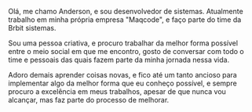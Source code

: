 Olá, me chamo Anderson, e sou desenvolvedor de sistemas. Atualmente trabalho em minha própria empresa "Maqcode", e faço parte do time da Brbit sistemas.

Sou uma pessoa criativa, e procuro trabalhar da melhor forma possível entre o meio social em que me encontro, gosto de conversar com todo o time e pessoais das quais fazem parte da minha jornada nessa vida.

Adoro demais aprender coisas novas, e fico até um tanto ancioso para implementar algo da melhor forma que eu conheço possível, e sempre procuro a excelência em meus trabalhos, apesar de que nunca vou alcançar, mas faz parte do processo de melhorar.
